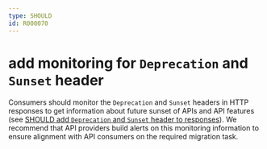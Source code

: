 ```yaml
---
type: SHOULD
id: R000070
---
```


# add monitoring for `Deprecation` and `Sunset` header

Consumers should monitor the `Deprecation` and `Sunset` headers in HTTP responses to get information about future sunset of APIs and API features (see [SHOULD add `Deprecation` and `Sunset` header to responses](@guidelines/R000069)).
We recommend that API providers build alerts on this monitoring information to ensure alignment with API consumers on the required migration task.
